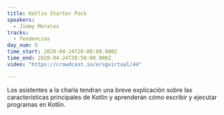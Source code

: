 ```yaml
---
title: Kotlin Starter Pack
speakers:
  - Jimmy Morales
tracks:
  - Tendencias
day_num: 5
time_start: 2020-04-24T20:00:00.000Z
time_end: 2020-04-24T20:50:00.000Z
video: "https://crowdcast.io/e/sgvirtual/44"

---
```

<!--StartFragment-->

Los asistentes a la charla tendran una breve explicación sobre las características principales de Kotlin y aprenderán cómo escribir y ejecutar programas en Kotlin.

<!--EndFragment-->